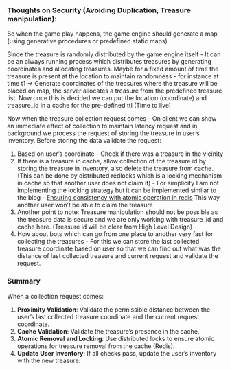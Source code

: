 ### **Thoughts on Security (Avoiding Duplication, Treasure manipulation):**

So when the game play happens, the game engine should generate a map (using generative procedures or predefined static maps)

Since the treasure is randomly distributed by the game engine itself - It can be an always running process which distributes treasures by generating coordinates and allocating treasures. Maybe for a fixed amount of time the treasure is present at the location to maintain randomness - for instance at time t1 → Generate coordinates of the treasures where the treasure will be placed on map, the server allocates a treasure from the predefined treasure list. Now once this is decided we can put the location (coordinate) and treasure_id in a cache for the pre-defined ttl (Time to live)

Now when the treasure collection request comes - On client we can show an immediate effect of collection to maintain latency request and in background we process the request of storing the treasure in user’s inventory. Before storing the data validate the request:

1. Based on user’s coordinate - Check if there was a treasure in the vicinity
2. If there is a treasure in cache, allow collection of the treasure id by storing the treasure in inventory, also delete the treasure from cache. (This can be done by distributed redlocks which is a locking mechanism in cache so that another user does not claim it) - For simplicity I am not implementing the locking strategy but it can be implemented similar to the blog - [Ensuring consistency with atomic operation in redis](https://medium.com/@sushilm2011/redis-ensuring-consistency-with-atomic-operations-part-6-526214bbc326) This way another user won’t be able to claim the treasure
3. Another point to note: Treasure manipulation should not be possible as the treasure data is secure and we are only working with treasure_id and cache here. (Treasure id will be clear from High Level Design)
4. How about bots which can go from one place to another very fast for collecting the treasures - For this we can store the last collected treasure coordinate based on user so that we can find out what was the distance of last collected treasure and current request and validate the request.

### Summary

When a collection request comes:

1. **Proximity Validation**: Validate the permissible distance between the user’s last collected treasure coordinate and the current request coordinate.
2. **Cache Validation**: Validate the treasure’s presence in the cache.
3. **Atomic Removal and Locking**: Use distributed locks to ensure atomic operations for treasure removal from the cache (Redis).
4. **Update User Inventory**: If all checks pass, update the user’s inventory with the new treasure.